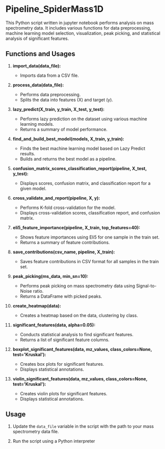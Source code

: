 # Pipeline_SpiderMass1D

This Python script written in jupyter notebook performs analysis on mass spectrometry data. It includes various functions for data preprocessing, machine learning model selection, visualization, peak picking, and statistical analysis of significant features.

## Functions and Usages

1. **import_data(data_file):**
    - Imports data from a CSV file.

2. **process_data(data_file):**
    - Performs data preprocessing.
    - Splits the data into features (X) and target (y).

3. **lazy_predict(X_train, y_train, X_test, y_test):**
    - Performs lazy prediction on the dataset using various machine learning models.
    - Returns a summary of model performance.

4. **find_and_build_best_model(models, X_train, y_train):**
    - Finds the best machine learning model based on Lazy Predict results.
    - Builds and returns the best model as a pipeline.

5. **confusion_matrix_scores_classification_report(pipeline, X_test, y_test):**
    - Displays scores, confusion matrix, and classification report for a given model.

6. **cross_validate_and_report(pipeline, X, y):**
    - Performs K-fold cross-validation for the model.
    - Displays cross-validation scores, classification report, and confusion matrix.

7. **eli5_feature_importance(pipeline, X_train, top_features=40):**
    - Shows feature importances using Eli5 for one sample in the train set.
    - Returns a summary of feature contributions.

8. **save_contributions(csv_name, pipeline, X_train):**
    - Saves feature contributions in CSV format for all samples in the train set.

9. **peak_picking(ms_data, min_sn=10):**
    - Performs peak picking on mass spectrometry data using Signal-to-Noise ratio.
    - Returns a DataFrame with picked peaks.

10. **create_heatmap(data):**
    - Creates a heatmap based on the data, clustering by class.

11. **significant_features(data, alpha=0.05):**
    - Conducts statistical analysis to find significant features.
    - Returns a list of significant feature columns.

12. **boxplot_significant_features(data, mz_values, class_colors=None, test='Kruskal'):**
    - Creates box plots for significant features.
    - Displays statistical annotations.

13. **violin_significant_features(data, mz_values, class_colors=None, test='Kruskal'):**
    - Creates violin plots for significant features.
    - Displays statistical annotations.

## Usage

1. Update the `data_file` variable in the script with the path to your mass spectrometry data file.

2. Run the script using a Python interpreter
